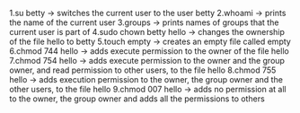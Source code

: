 1.su betty -> switches the current user to the user betty
2.whoami -> prints the name of the current user
3.groups -> prints names of groups that the current user is part of
4.sudo chown betty hello -> changes the ownership of the file hello to betty
5.touch empty -> creates an empty file called empty
6.chmod 744 hello ->  adds execute permission to the owner of the file hello
7.chmod 754 hello -> adds execute permission to the owner and the group owner, and read permission to other users, to the file hello
8.chmod 755 hello -> adds execution permission to the owner, the group owner and the other users, to the file hello
9.chmod 007 hello -> adds no permission at all to the owner, the group owner and adds all the permissions to others
